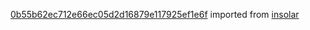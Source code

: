 [0b55b62ec712e66ec05d2d16879e117925ef1e6f](https://github.com/insolar/insolar/commit/0b55b62ec712e66ec05d2d16879e117925ef1e6f) imported from [insolar](https://github.com/insolar/insolar)

